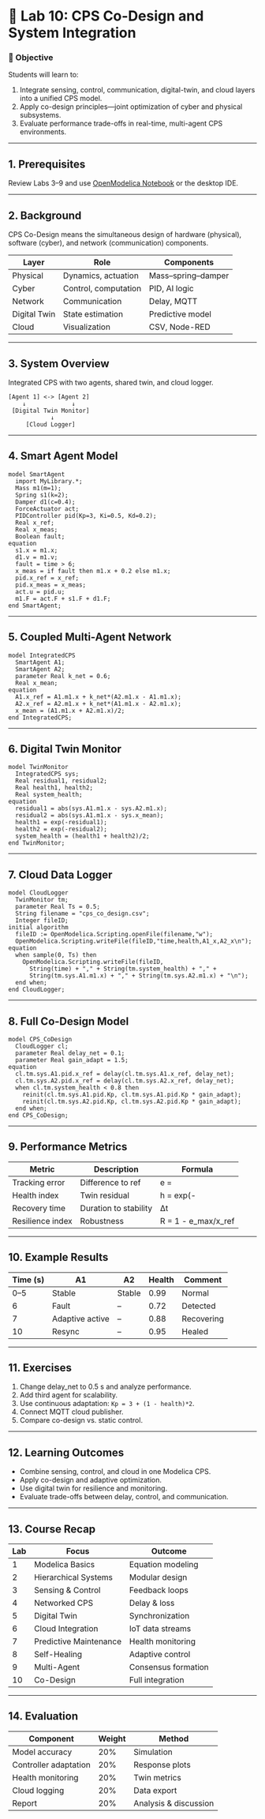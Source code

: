 # 🧩 Lab 10: CPS Co-Design and System Integration

### 🎯 Objective
Students will learn to:
1. Integrate sensing, control, communication, digital-twin, and cloud layers into a unified CPS model.
2. Apply co-design principles—joint optimization of cyber and physical subsystems.
3. Evaluate performance trade-offs in real-time, multi-agent CPS environments.

---

## 1. Prerequisites
Review Labs 3–9 and use [OpenModelica Notebook](https://notebook.openmodelica.org) or the desktop IDE.

---

## 2. Background
CPS Co-Design means the simultaneous design of hardware (physical), software (cyber), and network (communication) components.

| Layer | Role | Components |
|-------|------|-------------|
| Physical | Dynamics, actuation | Mass–spring–damper |
| Cyber | Control, computation | PID, AI logic |
| Network | Communication | Delay, MQTT |
| Digital Twin | State estimation | Predictive model |
| Cloud | Visualization | CSV, Node-RED |

---

## 3. System Overview
Integrated CPS with two agents, shared twin, and cloud logger.

```
[Agent 1] <-> [Agent 2]
    ↓             ↓
 [Digital Twin Monitor]
            ↓
     [Cloud Logger]
```

---

## 4. Smart Agent Model
```modelica
model SmartAgent
  import MyLibrary.*;
  Mass m1(m=1);
  Spring s1(k=2);
  Damper d1(c=0.4);
  ForceActuator act;
  PIDController pid(Kp=3, Ki=0.5, Kd=0.2);
  Real x_ref;
  Real x_meas;
  Boolean fault;
equation
  s1.x = m1.x;
  d1.v = m1.v;
  fault = time > 6;
  x_meas = if fault then m1.x + 0.2 else m1.x;
  pid.x_ref = x_ref;
  pid.x_meas = x_meas;
  act.u = pid.u;
  m1.F = act.F + s1.F + d1.F;
end SmartAgent;
```

---

## 5. Coupled Multi-Agent Network
```modelica
model IntegratedCPS
  SmartAgent A1;
  SmartAgent A2;
  parameter Real k_net = 0.6;
  Real x_mean;
equation
  A1.x_ref = A1.m1.x + k_net*(A2.m1.x - A1.m1.x);
  A2.x_ref = A2.m1.x + k_net*(A1.m1.x - A2.m1.x);
  x_mean = (A1.m1.x + A2.m1.x)/2;
end IntegratedCPS;
```

---

## 6. Digital Twin Monitor
```modelica
model TwinMonitor
  IntegratedCPS sys;
  Real residual1, residual2;
  Real health1, health2;
  Real system_health;
equation
  residual1 = abs(sys.A1.m1.x - sys.A2.m1.x);
  residual2 = abs(sys.A1.m1.x - sys.x_mean);
  health1 = exp(-residual1);
  health2 = exp(-residual2);
  system_health = (health1 + health2)/2;
end TwinMonitor;
```

---

## 7. Cloud Data Logger
```modelica
model CloudLogger
  TwinMonitor tm;
  parameter Real Ts = 0.5;
  String filename = "cps_co_design.csv";
  Integer fileID;
initial algorithm
  fileID := OpenModelica.Scripting.openFile(filename,"w");
  OpenModelica.Scripting.writeFile(fileID,"time,health,A1_x,A2_x\n");
equation
  when sample(0, Ts) then
    OpenModelica.Scripting.writeFile(fileID,
      String(time) + "," + String(tm.system_health) + "," +
      String(tm.sys.A1.m1.x) + "," + String(tm.sys.A2.m1.x) + "\n");
  end when;
end CloudLogger;
```

---

## 8. Full Co-Design Model
```modelica
model CPS_CoDesign
  CloudLogger cl;
  parameter Real delay_net = 0.1;
  parameter Real gain_adapt = 1.5;
equation
  cl.tm.sys.A1.pid.x_ref = delay(cl.tm.sys.A1.x_ref, delay_net);
  cl.tm.sys.A2.pid.x_ref = delay(cl.tm.sys.A2.x_ref, delay_net);
  when cl.tm.system_health < 0.8 then
    reinit(cl.tm.sys.A1.pid.Kp, cl.tm.sys.A1.pid.Kp * gain_adapt);
    reinit(cl.tm.sys.A2.pid.Kp, cl.tm.sys.A2.pid.Kp * gain_adapt);
  end when;
end CPS_CoDesign;
```

---

## 9. Performance Metrics
| Metric | Description | Formula |
|---------|-------------|----------|
| Tracking error | Difference to ref | e = |x_ref - x| |
| Health index | Twin residual | h = exp(-|x1 - x2|) |
| Recovery time | Duration to stability | Δt |
| Resilience index | Robustness | R = 1 - e_max/x_ref |

---

## 10. Example Results
| Time (s) | A1 | A2 | Health | Comment |
|-----------|----|----|---------|----------|
| 0–5 | Stable | Stable | 0.99 | Normal |
| 6 | Fault | – | 0.72 | Detected |
| 7 | Adaptive active | – | 0.88 | Recovering |
| 10 | Resync | – | 0.95 | Healed |

---

## 11. Exercises
1. Change delay_net to 0.5 s and analyze performance.
2. Add third agent for scalability.
3. Use continuous adaptation: `Kp = 3 + (1 - health)*2`.
4. Connect MQTT cloud publisher.
5. Compare co-design vs. static control.

---

## 12. Learning Outcomes
- Combine sensing, control, and cloud in one Modelica CPS.
- Apply co-design and adaptive optimization.
- Use digital twin for resilience and monitoring.
- Evaluate trade-offs between delay, control, and communication.

---

## 13. Course Recap
| Lab | Focus | Outcome |
|------|--------|----------|
| 1 | Modelica Basics | Equation modeling |
| 2 | Hierarchical Systems | Modular design |
| 3 | Sensing & Control | Feedback loops |
| 4 | Networked CPS | Delay & loss |
| 5 | Digital Twin | Synchronization |
| 6 | Cloud Integration | IoT data streams |
| 7 | Predictive Maintenance | Health monitoring |
| 8 | Self-Healing | Adaptive control |
| 9 | Multi-Agent | Consensus formation |
| 10 | Co-Design | Full integration |

---

## 14. Evaluation
| Component | Weight | Method |
|------------|---------|--------|
| Model accuracy | 20% | Simulation |
| Controller adaptation | 20% | Response plots |
| Health monitoring | 20% | Twin metrics |
| Cloud logging | 20% | Data export |
| Report | 20% | Analysis & discussion |
